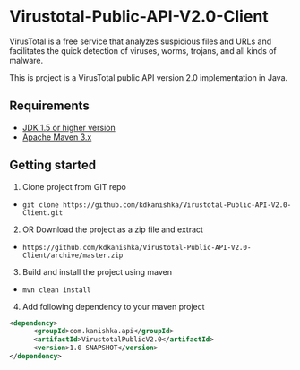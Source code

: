 Virustotal-Public-API-V2.0-Client
=================================


VirusTotal is a free service that analyzes suspicious files and URLs and facilitates the quick detection of viruses, worms, trojans, and all kinds of malware.

This is project is a VirusTotal public API version 2.0 implementation in Java.

Requirements
------------
- [JDK 1.5 or higher version]
- [Apache Maven 3.x]

Getting started
---------------
1. Clone project from GIT repo
 - `git clone https://github.com/kdkanishka/Virustotal-Public-API-V2.0-Client.git`
2. OR Download the project as a zip file and extract
 - `https://github.com/kdkanishka/Virustotal-Public-API-V2.0-Client/archive/master.zip`
3. Build and install the project using maven
 - `mvn clean install`
4. Add following dependency to your maven project

``` xml
<dependency>
      <groupId>com.kanishka.api</groupId>
      <artifactId>VirustotalPublicV2.0</artifactId>
      <version>1.0-SNAPSHOT</version>
</dependency>
```



[JDK 1.5 or higher version]:http://www.oracle.com/technetwork/java/javase/downloads/index.html
[Apache Maven 3.x]:http://maven.apache.org
